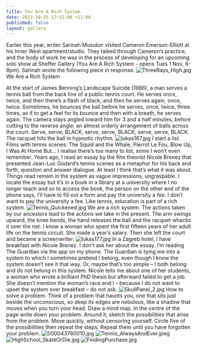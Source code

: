 ```yaml
---
title: You Are A Rich System
date: 2022-10-25 17:51:00 +11:00
published: false
layout: gallery
---
```


Earlier this year, writer Sarinah Musukor visited Cameron Emerson-Elliott at his Inner West apartment/studio. They talked through Cameron’s practice, and the body of work he was in the process of developing for an upcoming solo show at Sheffer Gallery (You Are A Rich System - opens Tues 1 Nov, 6-8pm). Sarinah wrote the following piece in response.
![ThreeRays_High.jpg](/uploads/ThreeRays_High.jpg)
We Are a Rich System

At the start of James Benning’s Landscape Suicide (1986), a man serves a tennis ball from the back line of a public tennis court. He serves once, twice, and then there’s a flash of black, and then he serves again, once, twice. Sometimes, he bounces the ball before he serves, once, twice, three times, as if to get a feel for its bounce and then with a breath, he serves again. The camera stays angled toward him for 3 and a half minutes, before cutting to the reverse angle; an almost orderly arrangement of balls across the court. Serve, serve, BLACK, serve, serve, BLACK, serve, serve, BLACK. The racquet hits the ball in hypnotic rhythm. 
![lukas167.jpg](/uploads/lukas167.jpg)
I start a list. Films with tennis scenes: The Squid and the Whale, Pierrot Le Fou, Blow Up, I Was At Home But… I realise there’s too many to list, some I won’t even remember. Years ago, I read an essay by the film theorist Nicole Brenez that presented Jean-Luc Godard’s tennis scenes as a metaphor for his back and forth, question and answer dialogue. At least I think that’s what it was about. Things read remain in the system as vague impressions, ungraspable. I locate the essay but it’s in a book in a library at a university where I no longer teach and so to access the book, the person on the other end of the phone says, I’ll have to fill out a form and pay the university a fee. I don’t want to pay the university a fee. Like tennis, education is part of a rich system. 
![Tennis_Quickened.jpg](/uploads/Tennis_Quickened.jpg)
We are a rich system. The actions taken by our ancestors lead to the actions we take in the present. The arm swings upward, the knee bends, the hand releases the ball and the racquet whacks it over the net. I know a woman who spent the first fifteen years of her adult life on the tennis circuit. She made a year’s salary. Then she left the court and became a screenwriter. 
![lukas177.jpg](/uploads/lukas177.jpg)
In a Zagreb hotel, I have breakfast with Nicole Brenez. I don’t ask her about the essay. I’m reading The Guardian via the app on my phone. The Guardian is tying me into a system to which I sometimes pretend I belong, even though I know the system doesn’t see it that way. Or, maybe that’s too simple – I both belong and do not belong in this system. Nicole tells me about one of her students, a woman who wrote a brilliant PhD thesis but afterward failed to get a job. She doesn’t mention the woman’s race and I – because I do not want to upset the system over breakfast – do not ask. 
![SkullPanel_2.jpg](/uploads/SkullPanel_2.jpg)
How to solve a problem. Think of a problem that haunts you, one that sits just beside the unconscious, so deep its edges are nebulous, like a shadow that moves when you turn your head. Draw a mind map. In the centre of the page write down your problem. Around it, sketch the possibilities that arise from the problem. Move quickly, without censoring yourself. Circle five of the possibilities then repeat the steps. Repeat them until you have forgotten your problem. 
![000043780010.jpg](/uploads/000043780010.jpg)
![Tennis_AlwaysAndEver.jpeg](/uploads/Tennis_AlwaysAndEver.jpeg)
![HighSchool_SkateOrDie.jpg](/uploads/HighSchool_SkateOrDie.jpg)
![FindingPurchase.jpg](/uploads/FindingPurchase.jpg)
